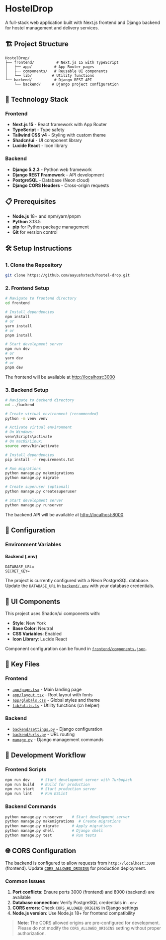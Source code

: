 # HostelDrop

A full-stack web application built with Next.js frontend and Django backend for hostel management and delivery services.

## 🏗️ Project Structure

```
HostelDrop/
├── frontend/          # Next.js 15 with TypeScript
│   ├── app/          # App Router pages
│   ├── components/   # Reusable UI components
│   └── lib/         # Utility functions
└── backend/          # Django REST API
    └── backend/     # Django project configuration
```

## 🚀 Technology Stack

### Frontend
- **Next.js 15** - React framework with App Router
- **TypeScript** - Type safety
- **Tailwind CSS v4** - Styling with custom theme
- **Shadcn/ui** - UI component library
- **Lucide React** - Icon library

### Backend
- **Django 5.2.3** - Python web framework
- **Django REST Framework** - API development
- **PostgreSQL** - Database (Neon cloud)
- **Django CORS Headers** - Cross-origin requests

## 📋 Prerequisites

- **Node.js** 18+ and npm/yarn/pnpm
- **Python** 3.13.5
- **pip** for Python package management
- **Git** for version control

## 🛠️ Setup Instructions

### 1. Clone the Repository

```bash
git clone https://github.com/aayushxtech/hostel-drop.git
```

### 2. Frontend Setup

```bash
# Navigate to frontend directory
cd frontend

# Install dependencies
npm install
# or
yarn install
# or
pnpm install

# Start development server
npm run dev
# or
yarn dev
# or
pnpm dev
```

The frontend will be available at [http://localhost:3000](http://localhost:3000)

### 3. Backend Setup

```bash
# Navigate to backend directory
cd ../backend

# Create virtual environment (recommended)
python -m venv venv

# Activate virtual environment
# On Windows:
venv\Scripts\activate
# On macOS/Linux:
source venv/bin/activate

# Install dependencies
pip install -r requirements.txt

# Run migrations
python manage.py makemigrations
python manage.py migrate

# Create superuser (optional)
python manage.py createsuperuser

# Start development server
python manage.py runserver
```

The backend API will be available at [http://localhost:8000](http://localhost:8000)

## 🔧 Configuration

### Environment Variables

#### Backend (.env)
```env
DATABASE_URL=
SECRET_KEY=
```

The project is currently configured with a Neon PostgreSQL database. Update the `DATABASE_URL` in [`backend/.env`](backend/.env) with your database credentials.

## 🎨 UI Components

This project uses Shadcn/ui components with:
- **Style**: New York
- **Base Color**: Neutral
- **CSS Variables**: Enabled
- **Icon Library**: Lucide React

Component configuration can be found in [`frontend/components.json`](frontend/components.json).

## 📁 Key Files

### Frontend
- [`app/page.tsx`](frontend/app/page.tsx) - Main landing page
- [`app/layout.tsx`](frontend/app/layout.tsx) - Root layout with fonts
- [`app/globals.css`](frontend/app/globals.css) - Global styles and theme
- [`lib/utils.ts`](frontend/lib/utils.ts) - Utility functions (cn helper)

### Backend
- [`backend/settings.py`](backend/backend/settings.py) - Django configuration
- [`backend/urls.py`](backend/backend/urls.py) - URL routing
- [`manage.py`](backend/manage.py) - Django management commands

## 🔄 Development Workflow

### Frontend Scripts
```bash
npm run dev     # Start development server with Turbopack
npm run build   # Build for production
npm run start   # Start production server
npm run lint    # Run ESLint
```

### Backend Commands
```bash
python manage.py runserver    # Start development server
python manage.py makemigrations  # Create migrations
python manage.py migrate      # Apply migrations
python manage.py shell        # Django shell
python manage.py test         # Run tests
```

## 🌐 CORS Configuration

The backend is configured to allow requests from `http://localhost:3000` (frontend). Update [`CORS_ALLOWED_ORIGINS`](backend/backend/settings.py) for production deployment.


### Common Issues

1. **Port conflicts**: Ensure ports 3000 (frontend) and 8000 (backend) are available
2. **Database connection**: Verify PostgreSQL credentials in `.env`
3. **CORS errors**: Check `CORS_ALLOWED_ORIGINS` in Django settings 
4. **Node.js version**: Use Node.js 18+ for frontend compatibility

> **Note**: The CORS allowed origins are pre-configured for development. Please do not modify the `CORS_ALLOWED_ORIGINS` setting without proper authorization.
